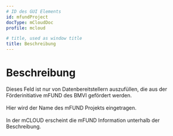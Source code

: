 ```yaml
---
# ID des GUI Elements
id: mfundProject
docType: mCloudDoc
profile: mcloud

# title, used as window title
title: Beschreibung
---
```


# Beschreibung

Dieses Feld ist nur von Datenbereitstellern auszufüllen, die aus der Förderinitiative mFUND des BMVI gefördert werden.<br /><br />Hier wird der Name des mFUND Projekts eingetragen.<br /><br />In der mCLOUD erscheint die mFUND Information unterhalb der Beschreibung.

